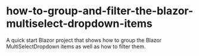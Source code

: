 # how-to-group-and-filter-the-blazor-multiselect-dropdown-items
A quick start Blazor project that shows how to group the Blazor MultiSelectDropdown items as well as how to filter them.
